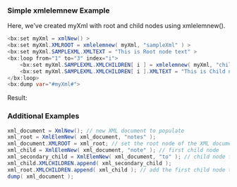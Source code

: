 ### Simple xmlelemnew Example

Here, we've created myXml with root and child nodes using xmlelemnew().


```java
<bx:set myXml = xmlNew() >
<bx:set myXml.XMLROOT = xmlelemnew( myXml, "sampleXml" ) >
<bx:set myXml.SAMPLEXML.XMLTEXT = "This is Root node text" >
<bx:loop from="1" to="3" index="i">
	<bx:set myXml.SAMPLEXML.XMLCHILDREN[ i ] = xmlelemnew( myXml, "childNode#i#" ) >
	<bx:set myXml.SAMPLEXML.XMLCHILDREN[ i ].XMLTEXT = "This is Child node#i# text" >
</bx:loop>
<bx:dump var="#myXml#">
```

Result: 

### Additional Examples


```java
xml_document = XmlNew(); // new XML document to populate
xml_root = XmlElemNew( xml_document, "notes" );
xml_document.XMLROOT = xml_root; // set the root node of the XML document
xml_child = XmlElemNew( xml_document, "note" ); // first child node
xml_secondary_child = XmlElemNew( xml_document, "to" ); // child node for the first child node
xml_child.XMLCHILDREN.append( xml_secondary_child );
xml_root.XMLCHILDREN.append( xml_child ); // add the first child node to the XML document
dump( xml_document );

```


